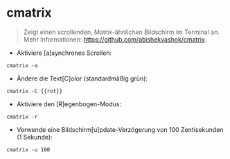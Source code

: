# cmatrix

> Zeigt einen scrollenden, Matrix-ähnlichen Bildschirm im Terminal an.
> Mehr Informationen: <https://github.com/abishekvashok/cmatrix>.

- Aktiviere [a]synchrones Scrollen:

`cmatrix -a`

- Ändere die Text[C]olor (standardmäßig grün):

`cmatrix -C {{rot}}`

- Aktiviere den [R]egenbogen-Modus:

`cmatrix -r`

- Verwende eine Bildschirm[u]pdate-Verzögerung von 100 Zentisekunden (1 Sekunde):

`cmatrix -u 100`

